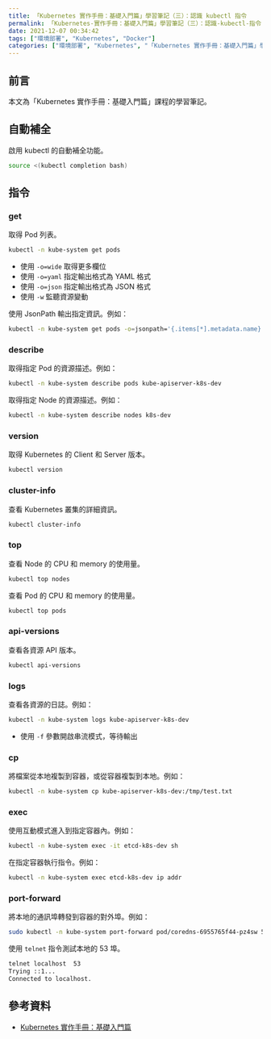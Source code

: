 ```yaml
---
title: 「Kubernetes 實作手冊：基礎入門篇」學習筆記（三）：認識 kubectl 指令
permalink: 「Kubernetes-實作手冊：基礎入門篇」學習筆記（三）：認識-kubectl-指令
date: 2021-12-07 00:34:42
tags: ["環境部署", "Kubernetes", "Docker"]
categories: ["環境部署", "Kubernetes", "「Kubernetes 實作手冊：基礎入門篇」學習筆記"]
---
```


## 前言

本文為「Kubernetes 實作手冊：基礎入門篇」課程的學習筆記。

## 自動補全

啟用 kubectl 的自動補全功能。

```BASH
source <(kubectl completion bash)
```

## 指令

### get

取得 Pod 列表。

```BASH
kubectl -n kube-system get pods
```

- 使用 `-o=wide` 取得更多欄位
- 使用 `-o=yaml` 指定輸出格式為 YAML 格式
- 使用 `-o=json` 指定輸出格式為 JSON 格式
- 使用 `-w` 監聽資源變動

使用 JsonPath 輸出指定資訊。例如：

```BASH
kubectl -n kube-system get pods -o=jsonpath='{.items[*].metadata.name}'
```

### describe

取得指定 Pod 的資源描述。例如：

```BASH
kubectl -n kube-system describe pods kube-apiserver-k8s-dev
```

取得指定 Node 的資源描述。例如：

```BASH
kubectl -n kube-system describe nodes k8s-dev
```

### version

取得 Kubernetes 的 Client 和 Server 版本。

```BASH
kubectl version
```

### cluster-info

查看 Kubernetes 叢集的詳細資訊。

```BASH
kubectl cluster-info
```

### top

查看 Node 的 CPU 和 memory 的使用量。

```BASH
kubectl top nodes
```

查看 Pod 的 CPU 和 memory 的使用量。

```BASH
kubectl top pods
```

### api-versions

查看各資源 API 版本。

```BASH
kubectl api-versions
```

### logs

查看各資源的日誌。例如：

```BASH
kubectl -n kube-system logs kube-apiserver-k8s-dev
```

- 使用 `-f` 參數開啟串流模式，等待輸出

### cp

將檔案從本地複製到容器，或從容器複製到本地。例如：

```BASH
kubectl -n kube-system cp kube-apiserver-k8s-dev:/tmp/test.txt
```

### exec

使用互動模式進入到指定容器內。例如：

```BASH
kubectl -n kube-system exec -it etcd-k8s-dev sh
```

在指定容器執行指令。例如：

```BASH
kubectl -n kube-system exec etcd-k8s-dev ip addr
```

### port-forward

將本地的通訊埠轉發到容器的對外埠。例如：

```BASH
sudo kubectl -n kube-system port-forward pod/coredns-6955765f44-pz4sw 53:53
```

使用 `telnet` 指令測試本地的 53 埠。

```BASH
telnet localhost  53
Trying ::1...
Connected to localhost.
```

## 參考資料

- [Kubernetes 實作手冊：基礎入門篇](https://hiskio.com/courses/349/about)
